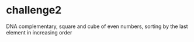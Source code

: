 # challenge2
DNA complementary, square and cube of even numbers, sorting by the last element in increasing order
